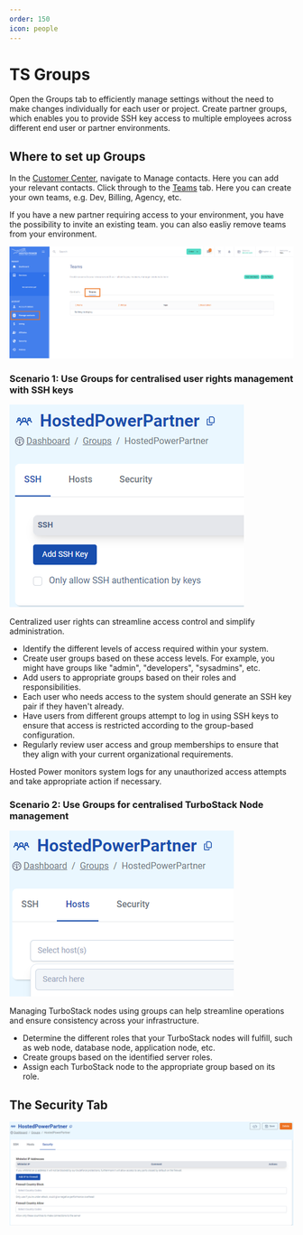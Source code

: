 ```yaml
---
order: 150
icon: people
---
```


# TS Groups

Open the Groups tab to efficiently manage settings without the need to make changes individually for each user or project. Create partner groups, which enables you to provide SSH key access to multiple employees across different end user or partner environments.

## Where to set up Groups
In the [Customer Center](https://portal.hosted-power.com/), navigate to Manage contacts. Here you can add your relevant contacts. 
Click through to the [Teams](https://portal.hosted-power.com/profiles/teams/) tab. Here you can create your own teams, e.g. Dev, Billing, Agency, etc.

If you have a new partner requiring access to your environment, you have the possibility to invite an existing team. you can also easliy remove teams from your environment.

![CreateTeams](../img/turbostackapp/groups/ManageContacts.png)

### Scenario 1: Use Groups for centralised user rights management with SSH keys

![SSHTab](../img/turbostackapp/groups/SSHTab.png)

Centralized user rights can streamline access control and simplify administration.

* Identify the different levels of access required within your system.
* Create user groups based on these access levels. For example, you might have groups like "admin", "developers", "sysadmins", etc.
* Add users to appropriate groups based on their roles and responsibilities.
* Each user who needs access to the system should generate an SSH key pair if they haven't already.
* Have users from different groups attempt to log in using SSH keys to ensure that access is restricted according to the group-based configuration.
* Regularly review user access and group memberships to ensure that they align with your current organizational requirements.

Hosted Power monitors system logs for any unauthorized access attempts and take appropriate action if necessary.

### Scenario 2: Use Groups for centralised TurboStack Node management 

![HostsTab](../img/turbostackapp/groups/HostsTab.png)

Managing TurboStack nodes using groups can help streamline operations and ensure consistency across your infrastructure.

* Determine the different roles that your TurboStack nodes will fulfill, such as web node, database node, application node, etc.
* Create groups based on the identified server roles.
* Assign each TurboStack node to the appropriate group based on its role.

## The Security Tab

![HostsTab](../img/turbostackapp/groups/SecurityTab.png)
